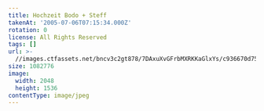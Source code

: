 ```yaml
---
title: Hochzeit Bodo + Steff
takenAt: '2005-07-06T07:15:34.000Z'
rotation: 0
license: All Rights Reserved
tags: []
url: >-
  //images.ctfassets.net/bncv3c2gt878/7DAxuXvGFrbMXRKKaGlxYs/c936670d7537ed2c27927e3c72c3a4fc/hochzeit-bodo--steff_4559740209_o
size: 1082776
image:
  width: 2048
  height: 1536
contentType: image/jpeg
---
```


